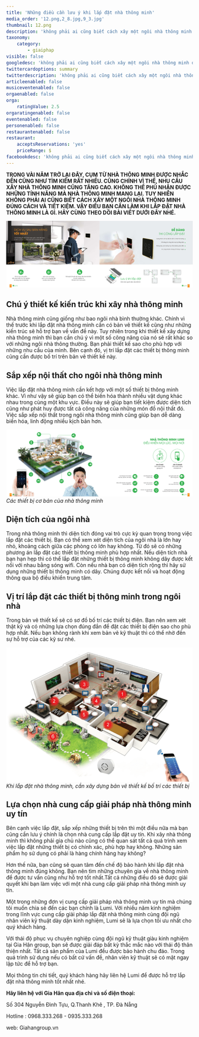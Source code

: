 ```yaml
---
title: 'Những điều cần lưu ý khi lắp đặt nhà thông minh'
media_order: '12.png,2_8.jpg,9_3.jpg'
thumbnail: 12.png
description: 'không phải ai cũng biết cách xây một ngôi nhà thông minh đúng cách và tiết kiệm. Vậy điều bạn cần làm khi lắp đặt nhà thông minh là gì. Hãy cùng theo dõi bài viết dưới đây nhé.'
taxonomy:
    category:
        - giaiphap
visible: false
googledesc: 'không phải ai cũng biết cách xây một ngôi nhà thông minh đúng cách và tiết kiệm. Vậy điều bạn cần làm khi lắp đặt nhà thông minh là gì. Hãy cùng theo dõi bài viết dưới đây nhé.'
twittercardoptions: summary
twitterdescription: 'không phải ai cũng biết cách xây một ngôi nhà thông minh đúng cách và tiết kiệm. Vậy điều bạn cần làm khi lắp đặt nhà thông minh là gì. Hãy cùng theo dõi bài viết dưới đây nhé.'
articleenabled: false
musiceventenabled: false
orgaenabled: false
orga:
    ratingValue: 2.5
orgaratingenabled: false
eventenabled: false
personenabled: false
restaurantenabled: false
restaurant:
    acceptsReservations: 'yes'
    priceRange: $
facebookdesc: 'không phải ai cũng biết cách xây một ngôi nhà thông minh đúng cách và tiết kiệm. Vậy điều bạn cần làm khi lắp đặt nhà thông minh là gì. Hãy cùng theo dõi bài viết dưới đây nhé.'
---
```


**TRONG VÀI NĂM TRỞ LẠI ĐÂY, CỤM TỪ NHÀ THÔNG MINH ĐƯỢC NHẮC ĐẾN CŨNG NHƯ TÌM KIẾM RẤT NHIỀU. CŨNG CHÍNH VÌ THẾ, NHU CẦU XÂY NHÀ THÔNG MINH CŨNG TĂNG CAO. KHÔNG THỂ PHỦ NHẬN ĐƯỢC NHỮNG TÍNH NĂNG MÀ NHÀ THÔNG MINH MANG LẠI. TUY NHIÊN KHÔNG PHẢI AI CŨNG BIẾT CÁCH XÂY MỘT NGÔI NHÀ THÔNG MINH ĐÚNG CÁCH VÀ TIẾT KIỆM. VẬY ĐIỀU BẠN CẦN LÀM KHI LẮP ĐẶT NHÀ THÔNG MINH LÀ GÌ. HÃY CÙNG THEO DÕI BÀI VIẾT DƯỚI ĐÂY NHÉ.**

![Những điều cần lưu ý khi lắp đặt nhà thông minh](9_3.jpg)

## Chú ý thiết kế kiến trúc khi xây nhà thông minh

Nhà thông minh cũng giống như bao ngôi nhà bình thường khác. Chính vì thế trước khi lắp đặt nhà thông minh cần có bản vẽ thiết kế cũng như những kiến trúc sẽ hỗ trợ bạn về vấn đề này. Tuy nhiên trong khi thiết kế xây dựng nhà thông minh thì bạn cần chú ý vì một số công năng của nó sẽ rất khác so với những ngôi nhà thông thường. Bạn phải thiết kế sao cho phù hợp với những nhu cầu của mình. Bên cạnh đó, vị trí lắp đặt các thiết bị thông minh cũng cần được bố trí trên bản vẽ thiết kế này.

## Sắp xếp nội thất cho ngôi nhà thông minh

Việc lắp đặt nhà thông minh cần kết hợp với một số thiết bị thông minh khác. Vì như vậy sẽ giúp bạn có thể biến hóa thành nhiều vật dụng khác nhau trong cùng một khu vực. Điều này sẽ giúp bạn tiết kiệm được diện tích cũng như phát huy được tất cả công năng của những món đồ nội thất đó. Việc sắp xếp nội thất trong ngôi nhà thông minh cũng giúp bạn dễ dàng biến hóa, linh động nhiều kịch bản hơn.

![Các thiết bị cơ bản của nhà thông minh](2_8.jpg)
_Các thiết bị cơ bản của nhà thông minh_

## Diện tích của ngôi nhà

Trong nhà thông minh thì diện tích đóng vai trò cực kỳ quan trọng trong việc lắp đặt các thiết bị. Bạn có thể xem xét diện tích của ngôi nhà là lớn hay nhỏ, khoảng cách giữa các phòng có lớn hay không. Từ đó sẽ có những phương án lắp đặt các thiết bị thông minh phù hợp nhất. Nếu diện tích nhà bạn hạn hẹp thì có thể lắp đặt những thiết bị thông minh không dây được kết nối với nhau bằng sóng wifi. Còn nếu nhà bạn có diện tích rộng thì hãy sử dụng những thiết bị thông minh có dây. Chúng được kết nối và hoạt động thông qua bộ điều khiển trung tâm.

## Vị trí lắp đặt các thiết bị thông minh trong ngôi nhà

Trong bản vẽ thiết kế sẽ có sơ đồ bố trí các thiết bị điện. Bạn nên xem xét thật kỹ và có những lựa chọn đúng đắn để đặt các thiết bị điện sao cho phù hợp nhất. Nếu bạn không rành khi xem bản vẽ kỹ thuật thì có thể nhờ đến sự hỗ trợ của các kỹ sư nhé.

![Khi lắp đặt nhà thông minh, cần xây dựng bản vẽ thiết kế bố trí các thiết bị](12.png)
_Khi lắp đặt nhà thông minh, cần xây dựng bản vẽ thiết kế bố trí các thiết bị_

## Lựa chọn nhà cung cấp giải pháp nhà thông minh uy tín

Bên cạnh việc lắp đặt, sắp xếp những thiết bị  trên thì một điều nữa mà bạn cũng cần lưu ý chính là chọn nhà cung cấp lắp đặt uy tín. Khi xây nhà thông minh thì không phải gia chủ nào cũng có thể quan sát tất cả quá trình xem việc lắp đặt những thiết bị có chính xác, phù hợp hay không. Những sản phẩm họ sử dụng có phải là hàng chính hãng hay không?

Hơn thế nữa, bạn cũng sẽ quan tâm đến chế độ bảo hành khi lắp đặt nhà thông minh đúng không. Bạn nên tìm những chuyên gia về nhà thông minh để được tư vấn cũng như hỗ trợ tốt nhất.Tất cả những điều đó sẽ được giải quyết khi bạn làm việc với một nhà cung cấp giải pháp nhà thông minh uy tín.

Một trong những đơn vị cung cấp giải pháp nhà thông minh uy tín mà chúng tôi muốn chia sẻ đến các bạn chính là Lumi. Với nhiều năm kinh nghiệm trong lĩnh vực cung cấp giải pháp lắp đặt nhà thông minh cùng đội ngũ nhân viên kỹ thuật dày dặn kinh nghiệm, Lumi sẽ là lựa chọn tối ưu nhất cho quý khách hàng.

Với thái độ phục vụ chuyên nghiệp cùng đội ngũ kỹ thuật giàu kinh nghiệm tại Gia Hân group, bạn sẽ được giải đáp bất kỳ thắc mắc nào với thái độ thân thiện nhất. Tất cả sản phẩm của Lumi đều được bảo hành chu đáo. Trong quá trình sử dụng nếu có bất cứ vấn đề, nhân viên kỹ thuật sẽ có mặt ngay lập tức để hỗ trợ bạn.

Mọi thông tin chi tiết, quý khách hàng hãy liên hệ Lumi để được hỗ trợ lắp đặt nhà thông minh tốt nhất nhé.

**Hãy liên hệ với Gia Hân qua địa chỉ và số điện thoại:**

 Số 304 Nguyễn Đình Tựu, Q.Thanh Khê , TP. Đà Nẵng
 
 Hotline :  0968.333.268 - 0935.333.268
 
 web:        Giahangroup.vn